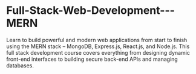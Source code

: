 # Full-Stack-Web-Development---MERN
Learn to build powerful and modern web applications from start to finish using the MERN stack – MongoDB, Express.js, React.js, and Node.js. This full stack development course covers everything from designing dynamic front-end interfaces to building secure back-end APIs and managing databases. 
